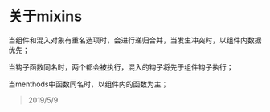# 关于mixins
当组件和混入对象有重名选项时，会进行递归合并，当发生冲突时，以组件内数据优先；

当钩子函数同名时，两个都会被执行，混入的钩子将先于组件钩子执行；

当menthods中函数同名时，以组件内的函数为主；

> 2019/5/9